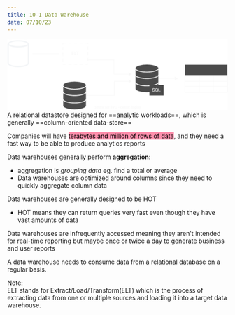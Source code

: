 ```yaml
---
title: 10-1 Data Warehouse
date: 07/10/23
---
```


![images/9 Networking/what_is_a_data_warehouse.drawio.svg](../../images/9%20Networking/what_is_a_data_warehouse.drawio.svg)  
A relational datastore designed for ==analytic workloads==, which is generally ==column-oriented data-store==

Companies will have <mark style="background: #FF5582A6;">terabytes and million of rows of data</mark>, and they need a fast way to be able to produce analytics reports

Data warehouses generally perform **aggregation**:

* aggregation is *grouping data* eg. find a total or average
* Data warehouses are optimized around columns since they need to quickly aggregate column data

Data warehouses are generally designed to be HOT

* HOT means they can return queries very fast even though they have vast amounts of data

Data warehouses are infrequently accessed meaning they aren't intended for real-time reporting but maybe once or twice a day to generate business and user reports

A data warehouse needs to consume data from a relational database on a regular basis.

Note:  
ELT stands for Extract/Load/Transform(ELT) which is the process of extracting data from one or multiple sources and loading it into a target data warehouse.
